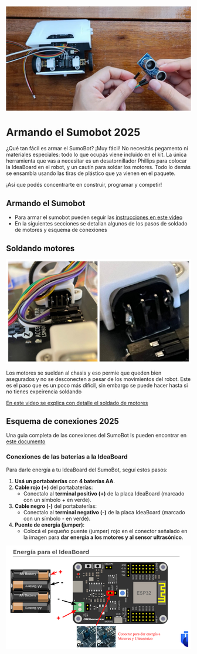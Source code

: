 ![armado](https://github.com/Universidad-Cenfotec/Sumobot/blob/main/imagenes/armadosumobot.png)
# Armando el Sumobot 2025

¿Qué tan fácil es armar el SumoBot? ¡Muy fácil! No necesitás pegamento ni materiales especiales: todo lo que ocupás viene incluido en el kit.
La única herramienta que vas a necesitar es un desatornillador Phillips para colocar la IdeaBoard en el robot, y un cautín para soldar los motores.
Todo lo demás se ensambla usando las tiras de plástico que ya vienen en el paquete.

¡Así que podés concentrarte en construir, programar y competir!

## Armando el Sumobot

- Para armar el sumobot pueden seguir las [instrucciones en este video](https://youtu.be/Cxlyzh-E9kE?si=Whpzej_X_6gWu1zQ)
- En la siguientes secciones se detallan algunos de los pasos de soldado de motores y esquema de conexiones

## Soldando motores

![motores](https://github.com/Universidad-Cenfotec/Sumobot/blob/main/imagenes/motores_soldar.jpeg)

Los motores se sueldan al chasis y eso permie que queden bien asegurados y no se desconecten a pesar de los movimientos del robot.  Este es el paso que es un poco más difícil, sin embargo se puede hacer hasta si no tienes expeirencia soldando

[En este video se explica con detalle el soldado de motores](https://youtu.be/R4Um8DInFHk?si=ON4kUQGllQKRUqAh)


## Esquema de conexiones 2025

Una guia completa de las conexiones del SumoBot ls pueden encontrar en [este documento](https://github.com/Universidad-Cenfotec/Sumobot/blob/main/Conexiones%20SumoBot.pdf)

### Conexiones de las baterías a la IdeaBoard

Para darle energía a tu IdeaBoard del SumoBot, seguí estos pasos:

1. **Usá un portabaterías** con **4 baterías AA**.
2. **Cable rojo (+)** del portabaterías:
   - Conectalo al **terminal positivo (+)** de la placa IdeaBoard (marcado con un símbolo + en verde).
3. **Cable negro (-)** del portabaterías:
   - Conectalo al **terminal negativo (-)** de la placa IdeaBoard (marcado con un símbolo - en verde).
4. **Puente de energía (jumper)**:
   - Colocá el pequeño puente (jumper) rojo en el conector señalado en la imagen para **dar energía a los motores y al sensor ultrasónico**.

![Chasis](imagenes/baterias2025.png)


